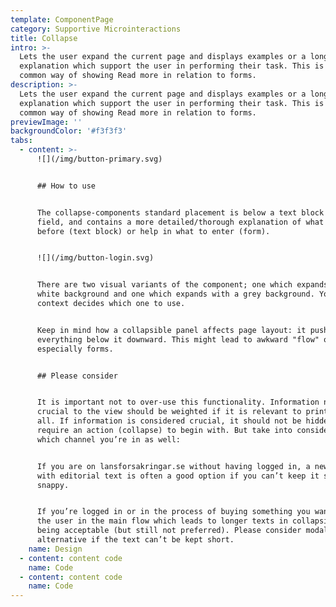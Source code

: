 ```yaml
---
template: ComponentPage
category: Supportive Microinteractions
title: Collapse
intro: >-
  Lets the user expand the current page and displays examples or a longer
  explanation which support the user in performing their task. This is the most
  common way of showing Read more in relation to forms.
description: >-
  Lets the user expand the current page and displays examples or a longer
  explanation which support the user in performing their task. This is the most
  common way of showing Read more in relation to forms.
previewImage: ''
backgroundColor: '#f3f3f3'
tabs:
  - content: >-
      ![](/img/button-primary.svg)


      ## How to use


      The collapse-components standard placement is below a text block or input
      field, and contains a more detailed/thorough explanation of what was said
      before (text block) or help in what to enter (form).


      ![](/img/button-login.svg)


      There are two visual variants of the component; one which expands with
      white background and one which expands with a grey background. Your
      context decides which one to use.


      Keep in mind how a collapsible panel affects page layout: it pushes
      everything below it downward. This might lead to awkward "flow" on a page,
      especially forms.


      ## Please consider


      It is important not to over-use this functionality. Information not
      crucial to the view should be weighted if it is relevant to print out at
      all. If information is considered crucial, it should not be hidden and
      require an action (collapse) to begin with. But take into consideration
      which channel you’re in as well:


      If you are on lansforsakringar.se without having logged in, a new page
      with editorial text is often a good option if you can’t keep it short and
      snappy. 


      If you’re logged in or in the process of buying something you want to keep
      the user in the main flow which leads to longer texts in collapsible mode
      being acceptable (but still not preferred). Please consider modals as an
      alternative if the text can’t be kept short.
    name: Design
  - content: content code
    name: Code
  - content: content code
    name: Code
---
```


